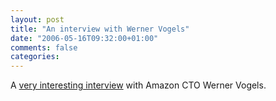 ```yaml
---
layout: post
title: "An interview with Werner Vogels"
date: "2006-05-16T09:32:00+01:00"
comments: false
categories: 
---
```


<p>A <a href="http://www.acmqueue.com/modules.php?name=Content&amp;pa=showpage&amp;pid=388">very interesting interview</a> with Amazon CTO Werner Vogels.</p>


